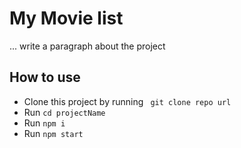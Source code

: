 # My Movie list

... write a paragraph about the project

## How to use

- Clone this project by running ` git clone repo url`
- Run `cd projectName`
- Run `npm i`
- Run `npm start`
